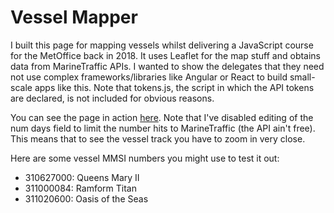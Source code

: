 # Vessel Mapper

I built this page for mapping vessels whilst delivering a JavaScript course for the MetOffice back in 2018. It uses Leaflet for the map stuff and obtains data from MarineTraffic APIs. I wanted to show the delegates that they need not use complex frameworks/libraries like Angular or React to build small-scale apps like this. Note that tokens.js, the script in which the API tokens are declared, is not included for obvious reasons. 

You can see the page in action [here](https://distracted-joliot-db68a1.netlify.app/). Note that I've disabled editing of the num days field to limit the number hits to MarineTraffic (the API ain't free). This means that to see the vessel track you have to zoom in very close. 

Here are some vessel MMSI numbers you might use to test it out:
- 310627000: Queens Mary II
- 311000084: Ramform Titan
- 311020600: Oasis of the Seas
